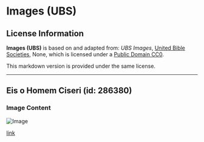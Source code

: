 # Images (UBS)

## License Information

**Images (UBS)** is based on and adapted from: _UBS Images_, [United Bible Societies](https://unitedbiblesocieties.org/), None, which is licensed under a [Public Domain CC0](https://creativecommons.org/public-domain/cc0/).

This markdown version is provided under the same license.



--------------------------------

## Eis o Homem Ciseri (id: 286380)

### Image Content

![Image](https://cdn.aquifer.bible/aquifer-content/resources/Media/WEB-0197_ecce_homo_ciseri.jpg)

[link](https://cdn.aquifer.bible/aquifer-content/resources/Media/WEB-0197_ecce_homo_ciseri.jpg)


